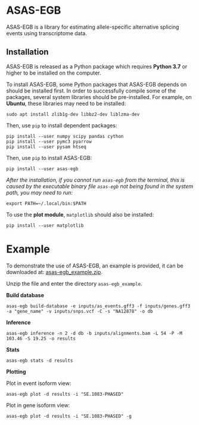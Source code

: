 # ASAS-EGB

ASAS-EGB is a library for estimating allele-specific
alternative splicing events using transcriptome data.

## Installation

ASAS-EGB is released as a Python package which requires **Python 3.7** 
or higher to be installed on the computer.

To install ASAS-EGB, some Python packages that ASAS-EGB depends on 
should be installed first. In order to successfully compile 
some of the packages, several system libraries should be 
pre-installed. For example, on **Ubuntu**, these libraries 
may need to be installed:

```shell
sudo apt install zlib1g-dev libbz2-dev liblzma-dev
```

Then, use `pip` to install dependent packages:
```shell
pip install --user numpy scipy pandas cython
pip install --user pymc3 pyarrow
pip install --user pysam htseq
```

Then, use `pip` to install ASAS-EGB:
```shell
pip install --user asas-egb
```

*After the installation, if you cannot run `asas-egb` from the terminal, 
this is caused by the executable binary file `asas-egb` not being found 
in the system path, you may need to run:*
```shell
export PATH=~/.local/bin:$PATH
``` 

To use the **plot module**, `matplotlib` should also be 
installed:
```shell
pip install --user matplotlib
```

# Example

To demonstrate the use of ASAS-EGB, an example is provided, it can be downloaded at: [asas-egb_example.zip](https://github.com/ncjllld/asas-egb/blob/main/asas-egb_example.zip?raw=true).

Unzip the file and enter the directory `asas-egb_example`.

**Build database**
```shell
asas-egb build-database -e inputs/as_events.gff3 -f inputs/genes.gff3 -a "gene_name" -v inputs/snps.vcf -C -s "NA12878" -o db
```

**Inference**
```shell
asas-egb inference -n 2 -d db -b inputs/alignments.bam -L 54 -P -M 103.46 -S 19.25 -o results
```

**Stats**
```shell
asas-egb stats -d results
```

**Plotting**

Plot in event isoform view: 

```shell
asas-egb plot -d results -i "SE.1083-PHASED"
```

Plot in gene isoform view:

```shell
asas-egb plot -d results -i "SE.1083-PHASED" -g
```
